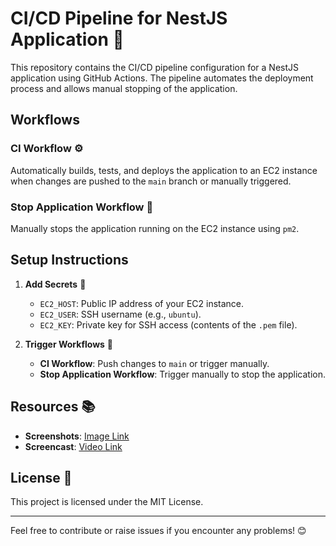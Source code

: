 # CI/CD Pipeline for NestJS Application 🚀

This repository contains the CI/CD pipeline configuration for a NestJS application using GitHub Actions. The pipeline automates the deployment process and allows manual stopping of the application.

## Workflows

### CI Workflow ⚙️

Automatically builds, tests, and deploys the application to an EC2 instance when changes are pushed to the `main` branch or manually triggered.

### Stop Application Workflow 🛑

Manually stops the application running on the EC2 instance using `pm2`.

## Setup Instructions

1. **Add Secrets** 🔑
   - `EC2_HOST`: Public IP address of your EC2 instance.
   - `EC2_USER`: SSH username (e.g., `ubuntu`).
   - `EC2_KEY`: Private key for SSH access (contents of the `.pem` file).

2. **Trigger Workflows** 🚀
   - **CI Workflow**: Push changes to `main` or trigger manually.
   - **Stop Application Workflow**: Trigger manually to stop the application.

## Resources 📚

- **Screenshots**: [Image Link](https://example.com/screenshot.png)
- **Screencast**: [Video Link](https://example.com/screencast.mp4)

## License 📄

This project is licensed under the MIT License.

---

Feel free to contribute or raise issues if you encounter any problems! 😊
